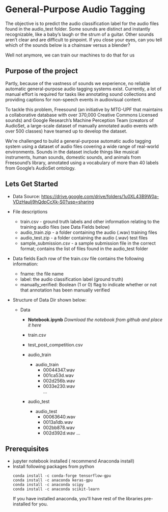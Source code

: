 # General-Purpose Audio Tagging

The objective is to predict the audio classification label for the audio files found in the audio_test folder. Some sounds are distinct and instantly recognizable, like a baby’s laugh or the strum of a guitar. Other sounds aren’t clear and are difficult to pinpoint. If you close your eyes, can you tell which of the sounds below is a chainsaw versus a blender?

Well not anymore, we can train our machines to do that for us

## Purpose of the project 

Partly, because of the vastness of sounds we experience, no reliable automatic general-purpose audio tagging systems exist. Currently, a lot of manual effort is required for tasks like annotating sound collections and providing captions for non-speech events in audiovisual content.

To tackle this problem, Freesound (an initiative by MTG-UPF that maintains a collaborative database with over 370,000 Creative Commons Licensed sounds) and Google Research’s Machine Perception Team (creators of AudioSet, a large-scale dataset of manually annotated audio events with over 500 classes) have teamed up to develop the dataset. 

We're challenged to build a general-purpose automatic audio tagging system using a dataset of audio files covering a wide range of real-world environments. Sounds in the dataset include things like musical instruments, human sounds, domestic sounds, and animals from Freesound’s library, annotated using a vocabulary of more than 40 labels from Google’s AudioSet ontology.

## Lets Get Started

   - Data Source: https://drive.google.com/drive/folders/1u0XL43B9W0a-VDzHauIj9hQdpCcXk-S0?usp=sharing
   - File descriptions
     -	train.csv - ground truth labels and other information relating to the training audio files (see Data Fields below)
     -	audio_train.zip - a folder containing the audio (.wav) training files
     -	audio_test.zip - a folder containing the audio (.wav) test files
     -	sample_submission.csv - a sample submission file in the correct format; contains the list of files found in the audio_test folder
   - Data fields
     Each row of the train.csv file contains the following information:
     - fname: the file name
     - label: the audio classification label (ground truth)
     - manually_verified: Boolean (1 or 0) flag to indicate whether or not that annotation has been manually verified

   - Structure of Data Dir shown below:
      - Data
        - **Notebook.ipynb** _Download the notebook from github and place it here_
        - train.csv
        - test_post_competition.csv
        - audio_train  
           - audio_train
                - 00044347.wav
                - 001ca53d.wav
                - 002d256b.wav	
                - 0033e230.wav	
                     ...
      
         - audio_test
            - audio_test
                 - 00063640.wav
                 - 0013a1db.wav
                 - 002bb878.wav
                 - 002d392d.wav
                      ...

## Prerequisites
  - jupyter notebook installed ( recommend Anaconda install)
  - Install following packages from python
    ```
    conda install -c conda-forge tensorflow-gpu
    conda install -c anaconda keras-gpu 
    conda install -c anaconda scipy
    conda install -c anaconda scikit-learn
    ```
      If you have installed anaconda, you'll have rest of the libraries pre-installed for you.
